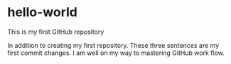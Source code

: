 # hello-world
This is my first GitHub repository

In addition to creating my first repository. These three sentences are my first  commit changes. I am well on my way to mastering GitHub work flow.
